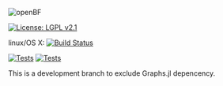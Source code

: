 ![openBF](https://alemelis.github.io/openbf.jl/images/openBF.svg)

[![License: LGPL v2.1](https://img.shields.io/badge/license-LGPL%202.1-yellow.svg)](http://www.gnu.org/licenses/lgpl-2.1)

linux/OS X: [![Build Status](https://travis-ci.com/alemelis/openbf.jl.svg?token=NC9qkGq7oNUoRPKHZxqz&branch=master)](https://travis-ci.com/INSIGNEO/openBF)

[![Tests](https://img.shields.io/badge/julia%20v0.3.11-Tests%20pass-green.svg)]()
[![Tests](https://img.shields.io/badge/julia%20v0.6.0-Tests%20fail-orange.svg)]()


This is a development branch to exclude Graphs.jl depencency. 
